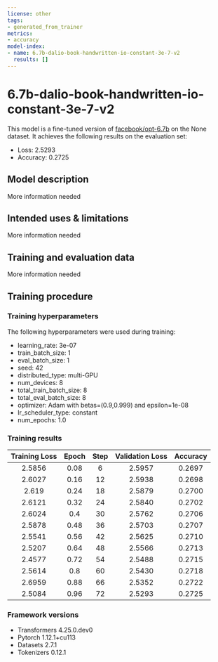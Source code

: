 ```yaml
---
license: other
tags:
- generated_from_trainer
metrics:
- accuracy
model-index:
- name: 6.7b-dalio-book-handwritten-io-constant-3e-7-v2
  results: []
---
```


<!-- This model card has been generated automatically according to the information the Trainer had access to. You
should probably proofread and complete it, then remove this comment. -->

# 6.7b-dalio-book-handwritten-io-constant-3e-7-v2

This model is a fine-tuned version of [facebook/opt-6.7b](https://huggingface.co/facebook/opt-6.7b) on the None dataset.
It achieves the following results on the evaluation set:
- Loss: 2.5293
- Accuracy: 0.2725

## Model description

More information needed

## Intended uses & limitations

More information needed

## Training and evaluation data

More information needed

## Training procedure

### Training hyperparameters

The following hyperparameters were used during training:
- learning_rate: 3e-07
- train_batch_size: 1
- eval_batch_size: 1
- seed: 42
- distributed_type: multi-GPU
- num_devices: 8
- total_train_batch_size: 8
- total_eval_batch_size: 8
- optimizer: Adam with betas=(0.9,0.999) and epsilon=1e-08
- lr_scheduler_type: constant
- num_epochs: 1.0

### Training results

| Training Loss | Epoch | Step | Validation Loss | Accuracy |
|:-------------:|:-----:|:----:|:---------------:|:--------:|
| 2.5856        | 0.08  | 6    | 2.5957          | 0.2697   |
| 2.6027        | 0.16  | 12   | 2.5938          | 0.2698   |
| 2.619         | 0.24  | 18   | 2.5879          | 0.2700   |
| 2.6121        | 0.32  | 24   | 2.5840          | 0.2702   |
| 2.6024        | 0.4   | 30   | 2.5762          | 0.2706   |
| 2.5878        | 0.48  | 36   | 2.5703          | 0.2707   |
| 2.5541        | 0.56  | 42   | 2.5625          | 0.2710   |
| 2.5207        | 0.64  | 48   | 2.5566          | 0.2713   |
| 2.4577        | 0.72  | 54   | 2.5488          | 0.2715   |
| 2.5614        | 0.8   | 60   | 2.5430          | 0.2718   |
| 2.6959        | 0.88  | 66   | 2.5352          | 0.2722   |
| 2.5084        | 0.96  | 72   | 2.5293          | 0.2725   |


### Framework versions

- Transformers 4.25.0.dev0
- Pytorch 1.12.1+cu113
- Datasets 2.7.1
- Tokenizers 0.12.1
